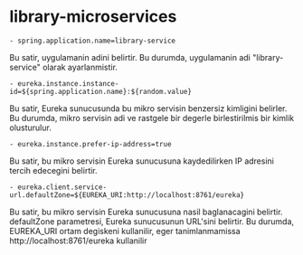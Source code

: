 # library-microservices



    - spring.application.name=library-service 
Bu satir, uygulamanin adini belirtir. Bu durumda, uygulamanin adi "library-service" olarak ayarlanmistir.

    - eureka.instance.instance-id=${spring.application.name}:${random.value}
Bu satir, Eureka sunucusunda bu mikro servisin benzersiz kimligini belirler. Bu durumda, mikro servisin adi ve
rastgele bir degerle birlestirilmis bir kimlik olusturulur.

    - eureka.instance.prefer-ip-address=true
Bu satir, bu mikro servisin Eureka sunucusuna kaydedilirken IP adresini tercih edecegini belirtir.

    - eureka.client.service-url.defaultZone=${EUREKA_URI:http://localhost:8761/eureka}
Bu satir, bu mikro servisin Eureka sunucusuna nasil baglanacagini belirtir. defaultZone parametresi, Eureka sunucusunun URL'sini belirtir.
Bu durumda, EUREKA_URI ortam degiskeni kullanilir, eger tanimlanmamissa http://localhost:8761/eureka kullanilir